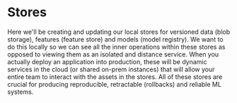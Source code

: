 # Stores

Here we'll be creating and updating our local stores for versioned data (blob storage), features (feature store) and models (model registry). We want to do this locally so we can see all the inner operations within these stores as opposed to viewing them as an isolated and distance service. When you actually deploy an application into production, these will be dynamic services in the cloud (or shared on-prem instances) that will allow your entire team to interact with the assets in the stores. All of these stores are crucial for producing reproducible, retractable (rollbacks) and reliable ML systems.